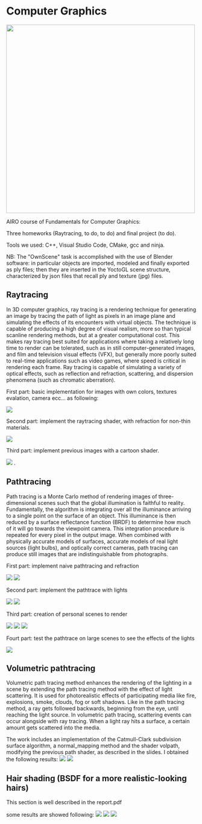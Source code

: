 # Computer Graphics 
<a href="https://www.dis.uniroma1.it/"><img src="http://www.dis.uniroma1.it/sites/default/files/marchio%20logo%20eng%20jpg.jpg" width="500"></a>

AIRO course of Fundamentals for Computer Graphics:

Three homeworks (Raytracing, to do, to do) and final project (to do).

Tools we used: C++, Visual Studio Code, CMake, gcc and ninja.

NB: The "OwnScene" task is accomplished with the use of Blender software: in particular objects are imported, modeled and finally exported as ply files; then they are inserted in the YoctoGL scene structure, characterized by json files that recall ply and texture (jpg) files.

## Raytracing
In 3D computer graphics, ray tracing is a rendering technique for generating an image by tracing the path of light as pixels in an image plane and simulating the effects of its encounters with virtual objects. The technique is capable of producing a high degree of visual realism, more so than typical scanline rendering methods, but at a greater computational cost. This makes ray tracing best suited for applications where taking a relatively long time to render can be tolerated, such as in still computer-generated images, and film and television visual effects (VFX), but generally more poorly suited to real-time applications such as video games, where speed is critical in rendering each frame. Ray tracing is capable of simulating a variety of optical effects, such as reflection and refraction, scattering, and dispersion phenomena (such as chromatic aberration).


First part: basic implementation for images with own colors, textures evalation, camera ecc... as following:

![](Raytrace/out/lowres/03_texture_720_256.jpg)

Second part: implement the raytracing shader, with refraction for non-thin materials.

![](Raytrace/out/Refraction/glass_(notThin).jpg)

Third part: implement previous images with a cartoon shader.

![](Raytrace/out/shade_cartoon/materialsb.png)
.



## Pathtracing
Path tracing is a Monte Carlo method of rendering images of three-dimensional scenes such that the global illumination is faithful to reality. Fundamentally, the algorithm is integrating over all the illuminance arriving to a single point on the surface of an object. This illuminance is then reduced by a surface reflectance function (BRDF) to determine how much of it will go towards the viewpoint camera. This integration procedure is repeated for every pixel in the output image. When combined with physically accurate models of surfaces, accurate models of real light sources (light bulbs), and optically correct cameras, path tracing can produce still images that are indistinguishable from photographs.


First part: implement naive pathtracing and refraction

![](PathTrace/out/naive/02_matte_720_256.jpg)
![](PathTrace/out/Refraction/naive.jpg)



Second part: implement the pathtrace with lights

![](PathTrace/out/path/01_cornellbox_512_256.jpg)
![](PathTrace/out/path/15_classroom_720_256.jpg)

Third part: creation of personal scenes to render 

![](PathTrace/out/OwnScenes/1own.png) 
![](PathTrace/out/OwnScenes/2own.png)
![](PathTrace/out/OwnScenes/3own.png)


Fourt part: test the pathtrace on large scenes to see the effects of the lights

![](PathTrace/out/LargeScenesHD/bisEXT_hd.jpg)




## Volumetric pathtracing 
Volumetric path tracing method enhances the rendering of the lighting in a scene by extending the path tracing method with the effect of light scattering. It is used for photorealistic effects of participating media like fire, explosions, smoke, clouds, fog or soft shadows. Like in the path tracing method, a ray gets followed backwards, beginning from the eye, until reaching the light source. In volumetric path tracing, scattering events can occur alongside with ray tracing. When a light ray hits a surface, a certain amount gets scattered into the media.

The work includes an implementation of the Catmull-Clark subdivision surface algorithm, a normal_mapping method and the shader volpath, modifying the previous path shader, as described in the slides. I obtained the following results:
![](VolumetricPath/out/highres/01_surface_1280_1024.jpg)
![](VolumetricPath/out/highres/04_head1_1280_1024.jpg)


## Hair shading (BSDF for a more realistic-looking hairs)
This section is well described in the report.pdf 


some results are showed following:
![](HairShading/out/azimuthil_scattering/1first.jpg)
![](HairShading/out/azimuthil_scattering/2second.jpg)
![](HairShading/out/azimuthil_scattering/3third.jpg)
